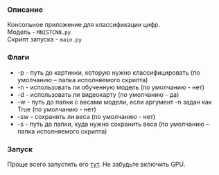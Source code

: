 ### Описание
Консольное приложение для классификации цифр.  
Модель - `MNISTCNN.py`  
Скрипт запуска - `main.py`

### Флаги
*	-p - путь до картинки, которую нужно классифицировать (по умолчанию – папка исполняемого скрипта)
*	-n - использовать ли обученную модель (по умолчанию - нет)
*	-d - использовать ли видеокарту (по умолчанию - да)
*	-w - путь до папки с весами модели, если аргумент -n задан как True (по умолчанию - нет)
*	-sw - сохранять ли веса (по умолчанию - нет)
*	-s - путь до папки, куда нужно сохранить веса (по умолчанию – папка исполняемого скрипта)

### Запуск

Проще всего запустить его [тут](https://colab.research.google.com/drive/1D9kcqg-7ePfoAqdB2rFtuDsLWJhaOUUx?usp=sharing). Не забудьте включить GPU.
